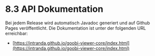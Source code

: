 # 8.3 API Dokumentation

Bei jedem Release wird automatisch Javadoc generiert und auf Github Pages veröffentlicht. Die Dokumentation ist unter der folgenden URL erreichbar:

* [https://intranda.github.io/goobi-viewer-core/index.html](https://intranda.github.io/goobi-viewer-core/index.html)



